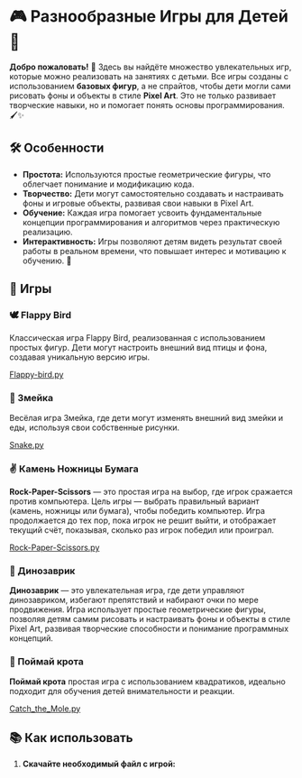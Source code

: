 # 🎮 Разнообразные Игры для Детей 🎨

**Добро пожаловать!** 🚀 Здесь вы найдёте множество увлекательных игр, которые можно реализовать на занятиях с детьми. Все игры созданы с использованием **базовых фигур**, а не спрайтов, чтобы дети могли сами рисовать фоны и объекты в стиле **Pixel Art**. Это не только развивает творческие навыки, но и помогает понять основы программирования. 🖌️✨

## 🛠️ Особенности

- **Простота:** Используются простые геометрические фигуры, что облегчает понимание и модификацию кода.
- **Творчество:** Дети могут самостоятельно создавать и настраивать фоны и игровые объекты, развивая свои навыки в Pixel Art.
- **Обучение:** Каждая игра помогает усвоить фундаментальные концепции программирования и алгоритмов через практическую реализацию.
- **Интерактивность:** Игры позволяют детям видеть результат своей работы в реальном времени, что повышает интерес и мотивацию к обучению. 🎯

## 🎲 Игры

### 🕊️ Flappy Bird

Классическая игра Flappy Bird, реализованная с использованием простых фигур. Дети могут настроить внешний вид птицы и фона, создавая уникальную версию игры.

[Flappy-bird.py](Flappy-bird.py)

### 🐍 Змейка

Весёлая игра Змейка, где дети могут изменять внешний вид змейки и еды, используя свои собственные рисунки.

[Snake.py](Snake.py)

### ✌ Камень Ножницы Бумага

**Rock-Paper-Scissors** — это простая игра на выбор, где игрок сражается против компьютера. Цель игры — выбрать правильный вариант (камень, ножницы или бумага), чтобы победить компьютер. Игра продолжается до тех пор, пока игрок не решит выйти, и отображает текущий счёт, показывая, сколько раз игрок победил или проиграл.

[Rock-Paper-Scissors.py](Rock-Paper-Scissors.py)

### 🦖 Динозаврик

**Динозаврик** — это увлекательная игра, где дети управляют динозавриком, избегают препятствий и набирают очки по мере продвижения. Игра использует простые геометрические фигуры, позволяя детям самим рисовать и настраивать фоны и объекты в стиле Pixel Art, развивая творческие способности и понимание программных концепций.

### 🦖 Поймай крота

**Поймай крота** простая игра с использованием квадратиков, идеально подходит для обучения детей внимательности и реакции.

[Catch_the_Mole.py](Catch_the_Mole.py)




## 📚 Как использовать

1. **Скачайте необходимый файл с игрой:**



